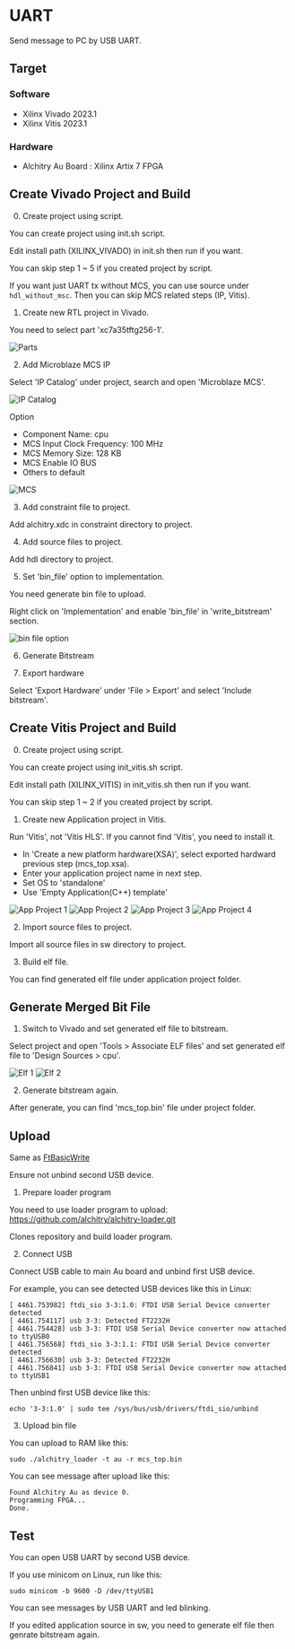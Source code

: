 # UART

Send message to PC by USB UART.

## Target
### Software

* Xilinx Vivado 2023.1
* Xilinx Vitis 2023.1

### Hardware

* Alchitry Au Board : Xilinx Artix 7 FPGA

## Create Vivado Project and Build

0. Create project using script.

You can create project using init.sh script.

Edit install path (XILINX_VIVADO) in init.sh then run if you want.

You can skip step 1 ~ 5 if you created project by script.

If you want just UART tx without MCS, you can use source under `hdl_without_msc`. Then you can skip MCS related steps (IP, Vitis).

1. Create new RTL project in Vivado.

You need to select part 'xc7a35tftg256-1'.

![Parts](docs/01_part.png)

2. Add Microblaze MCS IP

Select 'IP Catalog' under project, search and open 'Microblaze MCS'.

![IP Catalog](docs/03_IP.png)

Option

- Component Name: cpu
- MCS Input Clock Frequency: 100 MHz
- MCS Memory Size: 128 KB
- MCS Enable IO BUS
- Others to default

![MCS](docs/04_MCS.png)

3. Add constraint file to project.

Add alchitry.xdc in constraint directory to project.

4. Add source files to project.

Add hdl directory to project.

5. Set 'bin_file' option to implementation.

You need generate bin file to upload.

Right click on 'Implementation' and enable 'bin_file' in 'write_bitstream' section.

![bin file option](docs/02_imple.png)

6. Generate Bitstream

7. Export hardware

Select 'Export Hardware' under 'File > Export' and select 'Include bitstream'.

## Create Vitis Project and Build

0. Create project using script.

You can create project using init_vitis.sh script.

Edit install path (XILINX_VITIS) in init_vitis.sh then run if you want.

You can skip step 1 ~ 2 if you created project by script.

1. Create new Application project in Vitis.

Run 'Vitis', not 'Vitis HLS'. If you cannot find 'Vitis', you need to install it.

- In 'Create a new platform hardware(XSA)', select exported hardward previous step (mcs_top.xsa).
- Enter your application project name in next step.
- Set OS to 'standalone'
- Use 'Empty Application(C++) template'

![App Project 1](docs/05_App_01.png)
![App Project 2](docs/05_App_02.png)
![App Project 3](docs/05_App_03.png)
![App Project 4](docs/05_App_04.png)

2. Import source files to project.

Import all source files in sw directory to project.

3. Build elf file.

You can find generated elf file under application project folder.

## Generate Merged Bit File

1. Switch to Vivado and set generated elf file to bitstream.

Select project and open 'Tools > Associate ELF files' and set generated elf file to 'Design Sources > cpu'.

![Elf 1](docs/06_Elf_01.png)
![Elf 2](docs/06_Elf_02.png)

2. Generate bitstream again.

After generate, you can find 'mcs_top.bin' file under project folder.

## Upload

Same as [FtBasicWrite](../FtBasicWrite/README.md)

Ensure not unbind second USB device.

1. Prepare loader program

You need to use loader program to upload: https://github.com/alchitry/alchitry-loader.git

Clones repository and build loader program.

2. Connect USB

Connect USB cable to main Au board and unbind first USB device.

For example, you can see detected USB devices like this in Linux:

```
[ 4461.753982] ftdi_sio 3-3:1.0: FTDI USB Serial Device converter detected
[ 4461.754117] usb 3-3: Detected FT2232H
[ 4461.754428] usb 3-3: FTDI USB Serial Device converter now attached to ttyUSB0
[ 4461.756568] ftdi_sio 3-3:1.1: FTDI USB Serial Device converter detected
[ 4461.756630] usb 3-3: Detected FT2232H
[ 4461.756841] usb 3-3: FTDI USB Serial Device converter now attached to ttyUSB1
```

Then unbind first USB device like this:

```
echo '3-3:1.0' | sudo tee /sys/bus/usb/drivers/ftdi_sio/unbind
```

3. Upload bin file

You can upload to RAM like this:

```
sudo ./alchitry_loader -t au -r mcs_top.bin
```

You can see message after upload like this:

```
Found Alchitry Au as device 0.
Programming FPGA...
Done.
```

## Test

You can open USB UART by second USB device.

If you use minicom on Linux, run like this:

```
sudo minicom -b 9600 -D /dev/ttyUSB1
```

You can see messages by USB UART and led blinking.

If you edited application source in sw, you need to generate elf file then genrate bitstream again.
